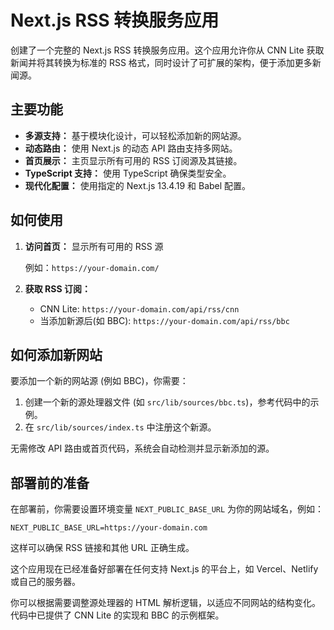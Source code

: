 
# Next.js RSS 转换服务应用

创建了一个完整的 Next.js RSS 转换服务应用。这个应用允许你从 CNN Lite 获取新闻并将其转换为标准的 RSS 格式，同时设计了可扩展的架构，便于添加更多新闻源。

## 主要功能

- **多源支持：** 基于模块化设计，可以轻松添加新的网站源。
- **动态路由：** 使用 Next.js 的动态 API 路由支持多网站。
- **首页展示：** 主页显示所有可用的 RSS 订阅源及其链接。
- **TypeScript 支持：** 使用 TypeScript 确保类型安全。
- **现代化配置：** 使用指定的 Next.js 13.4.19 和 Babel 配置。

## 如何使用

1.  **访问首页：** 显示所有可用的 RSS 源

    例如：`https://your-domain.com/`

2.  **获取 RSS 订阅：**

    - CNN Lite: `https://your-domain.com/api/rss/cnn`
    - 当添加新源后(如 BBC): `https://your-domain.com/api/rss/bbc`

## 如何添加新网站

要添加一个新的网站源 (例如 BBC)，你需要：

1.  创建一个新的源处理器文件 (如 `src/lib/sources/bbc.ts`)，参考代码中的示例。
2.  在 `src/lib/sources/index.ts` 中注册这个新源。

无需修改 API 路由或首页代码，系统会自动检测并显示新添加的源。

## 部署前的准备

在部署前，你需要设置环境变量 `NEXT_PUBLIC_BASE_URL` 为你的网站域名，例如：

```
NEXT_PUBLIC_BASE_URL=https://your-domain.com
```

这样可以确保 RSS 链接和其他 URL 正确生成。

这个应用现在已经准备好部署在任何支持 Next.js 的平台上，如 Vercel、Netlify 或自己的服务器。

你可以根据需要调整源处理器的 HTML 解析逻辑，以适应不同网站的结构变化。代码中已提供了 CNN Lite 的实现和 BBC 的示例框架。

